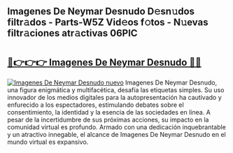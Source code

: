 ## Imagenes De Neymar Desnudo D𝚎sn𝚞dos filtr𝚊dos - Parts-W5Z Vid𝚎os f𝚘tos - N𝚞evas filtr𝚊ciones atr𝚊ctivas 06PIC

# <h2><a href="http://mbbpde.tromn.icu/?c=Imagenes+De+Neymar+Desnudo">🔗👉👉👉 Imagenes De Neymar Desnudo 🔗🔗</a></h2>

[![Imagenes De Neymar Desnudo nuevo](https://i.imgur.com/pEAQMta.gif)](http://mbbpde.tromn.icu/?c=Imagenes+De+Neymar+Desnudo)
Imagenes De Neymar Desnudo, una figura enigmática y multifacética, desafía las etiquetas simples. Su uso innovador de los medios digitales para la autopresentación ha cautivado y enfurecido a los espectadores, estimulando debates sobre el consentimiento, la identidad y la esencia de las sociedades en línea. A pesar de la incertidumbre de sus próximas acciones, su impacto en la comunidad virtual es profundo. Armado con una dedicación inquebrantable y un atractivo innegable, el alcance de Imagenes De Neymar Desnudo en el mundo virtual es expansivo.
